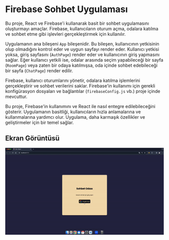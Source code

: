 # Firebase Sohbet Uygulaması

Bu proje, React ve Firebase'i kullanarak basit bir sohbet uygulamasını oluşturmayı amaçlar. Firebase, kullanıcıların oturum açma, odalara katılma ve sohbet etme gibi işlevleri gerçekleştirmek için kullanılır.

Uygulamanın ana bileşeni `App` bileşenidir. Bu bileşen, kullanıcının yetkisinin olup olmadığını kontrol eder ve uygun sayfayı render eder. Kullanıcı yetkisi yoksa, giriş sayfasını (`AuthPage`) render eder ve kullanıcının giriş yapmasını sağlar. Eğer kullanıcı yetkili ise, odalar arasında seçim yapabileceği bir sayfa (`RoomPage`) veya zaten bir odaya katılmışsa, oda içinde sohbet edebileceği bir sayfa (`ChatPage`) render edilir.

Firebase, kullanıcı oturumlarını yönetir, odalara katılma işlemlerini gerçekleştirir ve sohbet verilerini saklar. Firebase'in kullanımı için gerekli konfigürasyon dosyaları ve bağlantılar (`firebaseConfig.js` vb.) proje içinde mevcuttur.

Bu proje, Firebase'in kullanımını ve React ile nasıl entegre edilebileceğini gösterir. Uygulamanın basitliği, kullanıcıların hızla anlamalarına ve kullanmalarına yardımcı olur. Uygulama, daha karmaşık özellikler ve geliştirmeler için bir temel sağlar.

## Ekran Görüntüsü

![](fire.gif)
